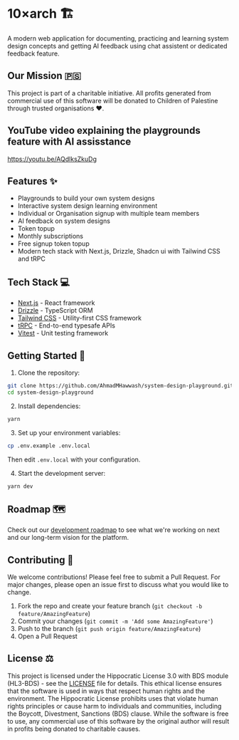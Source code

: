 # 10×arch 🏗️

A modern web application for documenting, practicing and learning system design concepts and getting AI feedback using chat assistent or dedicated feedback feature.

## Our Mission 🇵🇸

This project is part of a charitable initiative. All profits generated from commercial use of this software will be donated to Children of Palestine through trusted organisations ❤️.


## YouTube video explaining the playgrounds feature with AI assisstance

https://youtu.be/AQdlksZkuDg

## Features ✨

- Playgrounds to build your own system designs
- Interactive system design learning environment
- Individual or Organisation signup with multiple team members
- AI feedback on system designs
- Token topup
- Monthly subscriptions
- Free signup token topup
- Modern tech stack with Next.js, Drizzle, Shadcn ui with Tailwind CSS and tRPC

## Tech Stack 💻

- [Next.js](https://nextjs.org) - React framework
- [Drizzle](https://orm.drizzle.team) - TypeScript ORM
- [Tailwind CSS](https://tailwindcss.com) - Utility-first CSS framework
- [tRPC](https://trpc.io) - End-to-end typesafe APIs
- [Vitest](https://vitest.dev) - Unit testing framework

## Getting Started 🚀

1. Clone the repository:

```bash
git clone https://github.com/AhmadMHawwash/system-design-playground.git
cd system-design-playground
```

2. Install dependencies:

```bash
yarn
```

3. Set up your environment variables:

```bash
cp .env.example .env.local
```

Then edit `.env.local` with your configuration.

4. Start the development server:

```bash
yarn dev
```

## Roadmap 🗺️

Check out our [development roadmap](ROADMAP.md) to see what we're working on next and our long-term vision for the platform.

## Contributing 🤝

We welcome contributions! Please feel free to submit a Pull Request. For major changes, please open an issue first to discuss what you would like to change.

1. Fork the repo and create your feature branch (`git checkout -b feature/AmazingFeature`)
2. Commit your changes (`git commit -m 'Add some AmazingFeature'`)
3. Push to the branch (`git push origin feature/AmazingFeature`)
4. Open a Pull Request

## License ⚖️

This project is licensed under the Hippocratic License 3.0 with BDS module (HL3-BDS) - see the [LICENSE](LICENSE) file for details. This ethical license ensures that the software is used in ways that respect human rights and the environment. The Hippocratic License prohibits uses that violate human rights principles or cause harm to individuals and communities, including the Boycott, Divestment, Sanctions (BDS) clause. While the software is free to use, any commercial use of this software by the original author will result in profits being donated to charitable causes.
